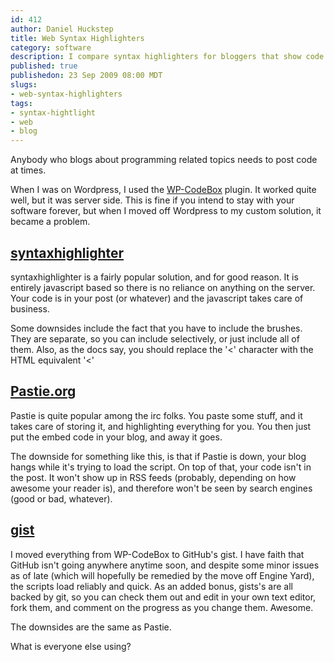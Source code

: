 ```yaml
--- 
id: 412
author: Daniel Huckstep
title: Web Syntax Highlighters
category: software
description: I compare syntax highlighters for bloggers that show code.
published: true
publishedon: 23 Sep 2009 08:00 MDT
slugs: 
- web-syntax-highlighters
tags: 
- syntax-hightlight
- web
- blog
---
```

Anybody who blogs about programming related topics needs to post code at
times.

When I was on Wordpress, I used the
[WP-CodeBox](http://wordpress.org/extend/plugins/wp-codebox/) plugin. It
worked quite well, but it was server side. This is fine if you intend to
stay with your software forever, but when I moved off Wordpress to my
custom solution, it became a problem.

## [syntaxhighlighter](http://code.google.com/p/syntaxhighlighter/)

syntaxhighlighter is a fairly popular solution, and for good reason. It
is entirely javascript based so there is no reliance on anything on the
server. Your code is in your post (or whatever) and the javascript takes
care of business.

Some downsides include the fact that you have to include the brushes.
They are separate, so you can include selectively, or just include all
of them. Also, as the docs say, you should replace the '\<' character
with the HTML equivalent '\<'

## [Pastie.org](http://pastie.org/)

Pastie is quite popular among the irc folks. You paste some stuff, and
it takes care of storing it, and highlighting everything for you. You
then just put the embed code in your blog, and away it goes.

The downside for something like this, is that if Pastie is down, your
blog hangs while it's trying to load the script. On top of that, your
code isn't in the post. It won't show up in RSS feeds (probably,
depending on how awesome your reader is), and therefore won't be seen by
search engines (good or bad, whatever).

## [gist](http://gist.github.com/)

I moved everything from WP-CodeBox to GitHub's gist. I have faith that
GitHub isn't going anywhere anytime soon, and despite some minor issues
as of late (which will hopefully be remedied by the move off Engine
Yard), the scripts load reliably and quick. As an added bonus, gists's
are all backed by git, so you can check them out and edit in your own
text editor, fork them, and comment on the progress as you change them.
Awesome.

The downsides are the same as Pastie.

What is everyone else using?
